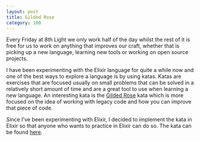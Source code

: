 ```yaml
---
layout: post
title: Gilded Rose
category: 100
---
```


Every Friday at 8th Light we only work half of the day whilst the rest of it is free for us to work on anything that improves our craft, whether that is picking up a new language, learning new tools or working on open source projects.

I have been experimenting with the Elixir language for quite a while now and one of the best ways to explore a language is by using katas. Katas are exercises that are focused usually on small problems that can be solved in a relatively short amount of time and are a great tool to use when learning a new language. An interesting kata is the [Gilded Rose](https://github.com/emilybache/GildedRose-Refactoring-Kata) kata which is more focused on the idea of working with legacy code and how you can improve that piece of code.

Since I've been experimenting with Elixir, I decided to implement the kata in Elixir so that anyone who wants to practice in Elixir can do so. The kata can be found [here](https://github.com/Maikon/gilded_rose_elixir).
